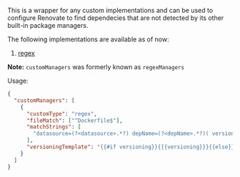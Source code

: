 This is a wrapper for any custom implementations and can be used to configure Renovate to find dependecies that are not detected by its other built-in package managers.

The following implementations are available as of now:

1. [regex](https://docs.renovatebot.com/modules/manager/custom/regex)

**Note:** `customManagers` was formerly known as `regexManagers`

Usage:

```json
{
  "customManagers": [
    {
      "customType": "regex",
      "fileMatch": ["^Dockerfile$"],
      "matchStrings": [
        "datasource=(?<datasource>.*?) depName=(?<depName>.*?)( versioning=(?<versioning>.*?))?\\sENV .*?_VERSION=(?<currentValue>.*)\\s"
      ],
      "versioningTemplate": "{{#if versioning}}{{{versioning}}}{{else}}semver{{/if}}"
    }
  ]
}
```
